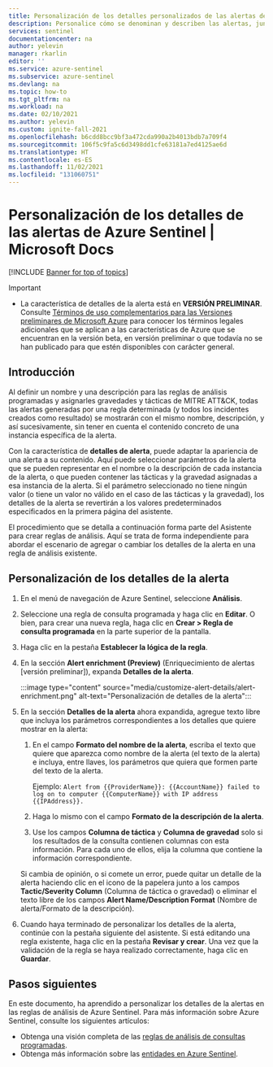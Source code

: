 ```yaml
---
title: Personalización de los detalles personalizados de las alertas de Azure Sentinel | Microsoft Docs
description: Personalice cómo se denominan y describen las alertas, junto con su gravedad y tácticas asignadas, en función del contenido de las alertas.
services: sentinel
documentationcenter: na
author: yelevin
manager: rkarlin
editor: ''
ms.service: azure-sentinel
ms.subservice: azure-sentinel
ms.devlang: na
ms.topic: how-to
ms.tgt_pltfrm: na
ms.workload: na
ms.date: 02/10/2021
ms.author: yelevin
ms.custom: ignite-fall-2021
ms.openlocfilehash: b6cdd8bcc9bf3a472cda990a2b4013bdb7a709f4
ms.sourcegitcommit: 106f5c9fa5c6d3498dd1cfe63181a7ed4125ae6d
ms.translationtype: HT
ms.contentlocale: es-ES
ms.lasthandoff: 11/02/2021
ms.locfileid: "131060751"
---
```

# <a name="customize-alert-details-in-azure-sentinel"></a>Personalización de los detalles de las alertas de Azure Sentinel | Microsoft Docs 

[!INCLUDE [Banner for top of topics](./includes/banner.md)]

> [!IMPORTANT]
>
> - La característica de detalles de la alerta está en **VERSIÓN PRELIMINAR**. Consulte [Términos de uso complementarios para las Versiones preliminares de Microsoft Azure](https://azure.microsoft.com/support/legal/preview-supplemental-terms/) para conocer los términos legales adicionales que se aplican a las características de Azure que se encuentran en la versión beta, en versión preliminar o que todavía no se han publicado para que estén disponibles con carácter general.

## <a name="introduction"></a>Introducción

Al definir un nombre y una descripción para las reglas de análisis programadas y asignarles gravedades y tácticas de MITRE ATT&CK, todas las alertas generadas por una regla determinada (y todos los incidentes creados como resultado) se mostrarán con el mismo nombre, descripción, y así sucesivamente, sin tener en cuenta el contenido concreto de una instancia específica de la alerta.

Con la característica de **detalles de alerta**, puede adaptar la apariencia de una alerta a su contenido. Aquí puede seleccionar parámetros de la alerta que se pueden representar en el nombre o la descripción de cada instancia de la alerta, o que pueden contener las tácticas y la gravedad asignadas a esa instancia de la alerta. Si el parámetro seleccionado no tiene ningún valor (o tiene un valor no válido en el caso de las tácticas y la gravedad), los detalles de la alerta se revertirán a los valores predeterminados especificados en la primera página del asistente.

El procedimiento que se detalla a continuación forma parte del Asistente para crear reglas de análisis. Aquí se trata de forma independiente para abordar el escenario de agregar o cambiar los detalles de la alerta en una regla de análisis existente.

## <a name="how-to-customize-alert-details"></a>Personalización de los detalles de la alerta

1. En el menú de navegación de Azure Sentinel, seleccione **Análisis**.

1. Seleccione una regla de consulta programada y haga clic en **Editar**. O bien, para crear una nueva regla, haga clic en **Crear > Regla de consulta programada** en la parte superior de la pantalla.

1. Haga clic en la pestaña **Establecer la lógica de la regla**.

1. En la sección **Alert enrichment (Preview)** (Enriquecimiento de alertas [versión preliminar]), expanda **Detalles de la alerta**.

    :::image type="content" source="media/customize-alert-details/alert-enrichment.png" alt-text="Personalización de detalles de la alerta":::

1. En la sección **Detalles de la alerta** ahora expandida, agregue texto libre que incluya los parámetros correspondientes a los detalles que quiere mostrar en la alerta:

    1. En el campo **Formato del nombre de la alerta**, escriba el texto que quiere que aparezca como nombre de la alerta (el texto de la alerta) e incluya, entre llaves, los parámetros que quiera que formen parte del texto de la alerta.

        Ejemplo: `Alert from {{ProviderName}}: {{AccountName}} failed to log on to computer {{ComputerName}} with IP address {{IPAddress}}.`

    1. Haga lo mismo con el campo **Formato de la descripción de la alerta**.
    
    1. Use los campos **Columna de táctica** y **Columna de gravedad** solo si los resultados de la consulta contienen columnas con esta información. Para cada uno de ellos, elija la columna que contiene la información correspondiente.

    Si cambia de opinión, o si comete un error, puede quitar un detalle de la alerta haciendo clic en el icono de la papelera junto a los campos **Tactic/Severity Column** (Columna de táctica o gravedad) o eliminar el texto libre de los campos **Alert Name/Description Format** (Nombre de alerta/Formato de la descripción).

1. Cuando haya terminado de personalizar los detalles de la alerta, continúe con la pestaña siguiente del asistente. Si está editando una regla existente, haga clic en la pestaña **Revisar y crear**. Una vez que la validación de la regla se haya realizado correctamente, haga clic en **Guardar**.

## <a name="next-steps"></a>Pasos siguientes
En este documento, ha aprendido a personalizar los detalles de la alertas en las reglas de análisis de Azure Sentinel. Para más información sobre Azure Sentinel, consulte los siguientes artículos:
- Obtenga una visión completa de las [reglas de análisis de consultas programadas](detect-threats-custom.md).
- Obtenga más información sobre las [entidades en Azure Sentinel](entities-in-azure-sentinel.md).
